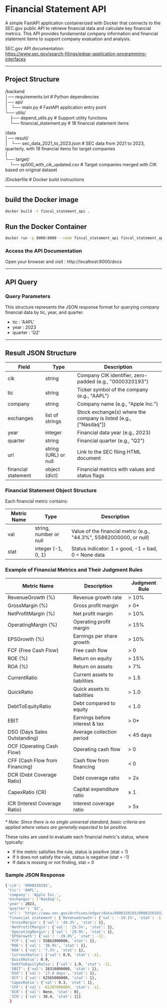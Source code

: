 # Financial Statement API

A simple FastAPI application containerized with Docker that connects to the SEC.gov public API to retrieve financial data and calculate key financial metrics. This API provides fundamental company information and financial statement items to support company evaluation and analysis.

SEC.gov API documentation:  
https://www.sec.gov/search-filings/edgar-application-programming-interfaces

---

## Project Structure

/backend  
│── requirements.txt            # Python dependencies  
│── api/  
│   └── main.py                # FastAPI application entry point  
└── utils/  
    ├── depend_utils.py        # Support utility functions  
    └── financial_statement.py # 18 financial statement items  

/data  
│── result/  
│   └── sec_data_2021_to_2023.json  # SEC data from 2021 to 2023, quarterly, with 18 financial items for target companies  
│  
└── target/  
    └── sp500_with_cik_updated.csv   # Target companies merged with CIK based on original dataset  

/Dockerfile                      # Docker build instructions  

---
## build the Docker image
```bash
docker build -t fincal_statement_api .
```
## Run the Docker Container
```bash
docker run -p 8000:8000 --name fincal_statement_api fincal_statement_api
```

### Access the API Documentation
Open your browser and visit : http://localhost:8000/docs 

---

## API Query
### Query Parameters
This structure represents the JSON response format for querying company financial data by tic, year, and quarter.
- tic : 'AAPL'
- year : 2023
- quarter : 'Q2'

---
## Result JSON Structure

| Field              | Type                | Description                                     |
|--------------------|---------------------|-------------------------------------------------|
| cik                | string              | Company CIK identifier, zero-padded (e.g., "0000320193") |
| tic                | string              | Ticker symbol of the company (e.g., "AAPL")    |
| company            | string              | Company name (e.g., "Apple Inc.")               |
| exchanges          | list of strings     | Stock exchange(s) where the company is listed (e.g., ["Nasdaq"]) |
| year               | integer             | Financial data year (e.g., 2023)                |
| quarter            | string              | Financial quarter (e.g., "Q2")                   |
| url                | string (URL) or null | Link to the SEC filing HTML document            |
| financial statement | object (dict)        | Financial metrics with values and status flags  |

### Financial Statement Object Structure

Each financial metric contains:

| Metric Name        | Type                  | Description                                      |
|--------------------|-----------------------|------------------------------------------------|
| val                | string, number or null| Value of the financial metric (e.g., "44.3%", 55862000000, or null) |
| stat               | integer (-1, 0, 1)    | Status indicator: 1 = good, -1 = bad, 0 = None data |

### Example of Financial Metrics and Their Judgment Rules

| Metric Name          | Description                    | Judgment Rule                  |
|----------------------|-------------------------------|-------------------------------|
| RevenueGrowth (%)    | Revenue growth rate            | > 10%                         |
| GrossMargin (%)      | Gross profit margin            | > 0*                          |
| NetProfitMargin (%)  | Net profit margin              | > 10%                         |
| OperatingMargin (%)  | Operating profit margin        | > 15%                         |
| EPSGrowth (%)        | Earnings per share growth      | > 10%             |
| FCF (Free Cash Flow) | Free cash flow                 | > 0                           |
| ROE (%)              | Return on equity               | > 15%                         |
| ROA (%)              | Return on assets               | > 7%                          |
| CurrentRatio         | Current assets to liabilities  | > 1.5                         |
| QuickRatio           | Quick assets to liabilities    | > 1.0                         |
| DebtToEquityRatio    | Debt compared to equity        | < 1.0                         |
| EBIT                 | Earnings before interest & tax | > 0*                          |
| DSO (Days Sales Outstanding) | Average collection period | < 45 days                    |
| OCF (Operating Cash Flow) | Operating cash flow          | > 0                           |
| CFF (Cash Flow from Financing) | Cash flow from financing | < 0                          |
| DCR (Debt Coverage Ratio) | Debt coverage ratio           | > 2x                          |
| CapexRatio (CR)      | Capital expenditure ratio      | ≥ 1                           |
| ICR (Interest Coverage Ratio) | Interest coverage ratio     | > 5x                          |

_* Note: Since there is no single universal standard, basic criteria are applied where values are generally expected to be positive._


These rules are used to evaluate each financial metric's status, where typically:

- If the metric satisfies the rule, status is positive (stat = 1)  
- If it does not satisfy the rule, status is negative (stat = -1)  
- If data is missing or not finding, stat = 0 

### Sample JSON Response

```bash
{'cik': '0000320193',
 'tic': 'AAPL',
 'company': 'Apple Inc.',
 'exchanges': ['Nasdaq'],
 'year': 2023,
 'quarter': 'Q2',
 'url': 'https://www.sec.gov/Archives/edgar/data/0000320193/000032019323000064/aapl-20230401.htm',
 'financial statement': {'RevenueGrowth': {'val': '-19.1%', 'stat': -1},
  'GrossMargin': {'val': '44.3%', 'stat': 1},
  'NetProfitMargin': {'val': '25.5%', 'stat': 1},
  'OperatingMargin': {'val': '29.9%', 'stat': 1},
  'EPSGrowth': {'val': '-19.0%', 'stat': -1},
  'FCF': {'val': 55862000000, 'stat': 1},
  'ROE': {'val': '38.9%', 'stat': 1},
  'ROA': {'val': '7.3%', 'stat': 1},
  'CurrentRatio': {'val': 0.9, 'stat': -1},
  'QuickRatio': 0.9,
  'DebtToEquityRatio': {'val': 1.9, 'stat': -1},
  'EBIT': {'val': 28318000000, 'stat': 1},
  'DSO': {'val': '17.0 days', 'stat': 1},
  'OCF': {'val': 62565000000, 'stat': 1},
  'CapexRatio': {'val': 9.3, 'stat': 1},
  'CFF': {'val': -61287000000, 'stat': -1},
  'DCR': {'val': None, 'stat': 0},
  'ICR': {'val': 30.4, 'stat': 1}}
  }
  ```
